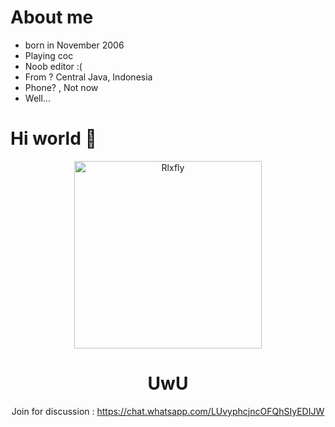 # About me 
- born in November 2006
- Playing coc 
- Noob editor :(
- From ? Central Java, Indonesia
- Phone? , Not now 
- Well...




# Hi world 👋
<div align="center">
<img src="https://i.ibb.co/3TnCfjv/Mmmmm.jpg" alt="Rlxfly" width="300" />

# UwU
 Join for discussion : https://chat.whatsapp.com/LUvyphcjncOFQhSIyEDIJW
  
